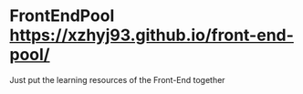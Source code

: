 # FrontEndPool https://xzhyj93.github.io/front-end-pool/
Just put the learning resources of the Front-End together
